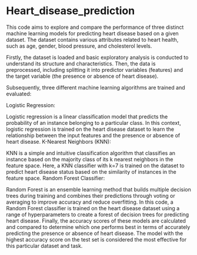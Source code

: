 # Heart_disease_prediction
This code aims to explore and compare the performance of three distinct machine learning models for predicting heart disease based on a given dataset. The dataset contains various attributes related to heart health, such as age, gender, blood pressure, and cholesterol levels.

Firstly, the dataset is loaded and basic exploratory analysis is conducted to understand its structure and characteristics. Then, the data is preprocessed, including splitting it into predictor variables (features) and the target variable (the presence or absence of heart disease).

Subsequently, three different machine learning algorithms are trained and evaluated:

Logistic Regression:

Logistic regression is a linear classification model that predicts the probability of an instance belonging to a particular class.
In this context, logistic regression is trained on the heart disease dataset to learn the relationship between the input features and the presence or absence of heart disease.
K-Nearest Neighbors (KNN):

KNN is a simple and intuitive classification algorithm that classifies an instance based on the majority class of its k nearest neighbors in the feature space.
Here, a KNN classifier with k=7 is trained on the dataset to predict heart disease status based on the similarity of instances in the feature space.
Random Forest Classifier:

Random Forest is an ensemble learning method that builds multiple decision trees during training and combines their predictions through voting or averaging to improve accuracy and reduce overfitting.
In this code, a Random Forest classifier is trained on the heart disease dataset using a range of hyperparameters to create a forest of decision trees for predicting heart disease.
Finally, the accuracy scores of these models are calculated and compared to determine which one performs best in terms of accurately predicting the presence or absence of heart disease. The model with the highest accuracy score on the test set is considered the most effective for this particular dataset and task.
